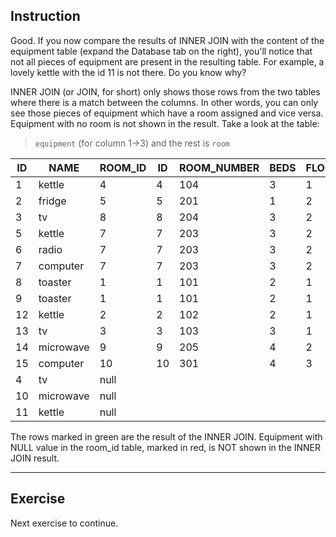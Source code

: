 ## Instruction
Good. If you now compare the results of INNER JOIN with the content of the equipment table (expand the Database tab on the right), you'll notice that not all pieces of equipment are present in the resulting table. For example, a lovely kettle with the id 11 is not there. Do you know why?

INNER JOIN (or JOIN, for short) only shows those rows from the two tables where there is a match between the columns. In other words, you can only see those pieces of equipment which have a room assigned and vice versa. Equipment with no room is not shown in the result. Take a look at the table:


> `equipment` (for column 1->3) and the rest is `room`

|ID|NAME|ROOM_ID|ID|ROOM_NUMBER|BEDS|FLOOR|
|---|---|---|---|---|---|---|
|1|kettle|4|4|104|3|1|
|2|fridge|5|5|201|1|2|
|3|tv|8|8|204|3|2|
|5|kettle|7|7|203|3|2|
|6|radio|7|7|203|3|2|
|7|computer|7|7|203|3|2|
|8|toaster|1|1|101|2|1|
|9|toaster|1|1|101|2|1|
|12|kettle|2|2|102|2|1|
|13|tv|3|3|103|3|1|
|14|microwave|9|9|205|4|2|
|15|computer|10|10|301|4|3|
|4|tv|null|||||	 	 	 	 
|10|microwave|null|||||	 	 	 	 
|11|kettle|null|||||	 	 	 	 
 

The rows marked in green are the result of the INNER JOIN. Equipment with NULL value in the room_id table, marked in red, is NOT shown in the INNER JOIN result.

---
## Exercise
Next exercise to continue.